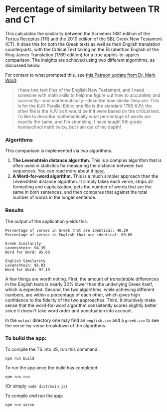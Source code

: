 # Percentage of similarity between TR and CT

This calculates the similarity between the Scrivener 1881 edition of the Textus Receptus (TR) and the 2010 edition of the SBL Greek New Testament (CT). It does this for both the Greek texts as well as their English translation counterparts, with the Critical Text taking on the Elizabethan English of the King James Translation (1769 edition) for a true apples-to-apples comparison. The insights are achieved using two different algorithms, as discussed below.

For context to what prompted this, see [this Patreon update from Dr. Mark Ward](https://www.patreon.com/posts/math-wiz-needed-86367127):

> I have two text files of the English New Testament, and I need someone with math skills to help me figure out how to accurately and succinctly—and mathematically—describe how similar they are. This is for the KJV Parallel Bible: one file is the standard 1769 KJV; the other file is the KJV as it would be if it were based on the critical text. I'd like to describe mathematically what percentage of words are exactly the same, and I'm stumbling. I have taught 5th grade homeschool math twice, but I am out of my depth!

### Algorithms

This comparison is implemented via two algorithms.

1. **The Levenshtein distance algorithm.** This is a complex algorithm that is often used in statistics for measuring the distance between two sequences. You can read more about it [here](https://en.wikipedia.org/wiki/Levenshtein_distance).
2. **A Word-for-word algorithm.** This is a much simpler approach than the Levenshtein distance algorithm. It simply takes each verse, strips all formatting and capitalization, gets the number of words that are the same in both sentences, and then compares that against the total number of words in the longer sentence.

### Results

The output of the application yields this:

```
Percentage of verses in Greek that are identical: 40.29
Percentage of verses in English that are identical: 69.06

Greek Similarity
Levenshtein: 94.39
Word for Word: 95.60

English Similarity
Levenshtein: 96.83
Word for Word: 97.19
```

A few things are worth noting. First, the amount of _translatable_ differences in the English texts is nearly 30% lower than the underlying Greek itself, which is expected. Second, the two algorithms, while achieving different numbers, are within a percentage of each other, which gives high confidence to the fidelity of the two approaches. Third, it intuitively make sense that the word-for-word algorithm consistently scores slightly better since it doesn't take word order and punctuation into account.

In the `output` directory one may find an `english.csv` and a `greek.csv` to see the verse-by-verse breakdown of the algorithms.

### To build the app:

To compile the TS into JS, run this command:

```
npm run build
```

To run the app once the build has completed:

```
npm run run
```

(Or simply `node dist/main.js`)

To compile _and_ run the app:

```
npm run serve
```
